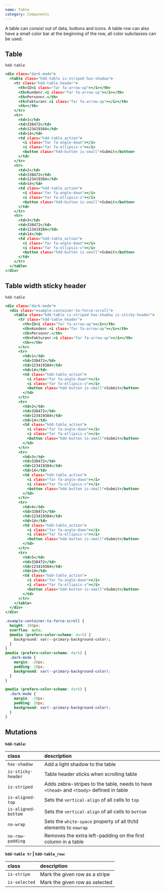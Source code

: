 ```yaml
---
name: Table
category: Components
---
```


A table can consist out of data, buttons and icons. A table row can also have a small color bar at the beginning of the row, all color subclasses can be used.

## Table
`hdd-table`

```table.html
<div class="dark-mode">
  <table class="hdd-table is-striped has-shadow">
    <tr class="hdd-table_header">
      <th>ID<i class="far fa-arrow-up"></i></th>
      <th>Kundenr.<i class="far fa-arrow-up"></i></th>
      <th>Personnr.</th>
      <th>Fakturanr.<i class="far fa-arrow-up"></i></th>
      <th></th>
    </tr>
    <tr>
      <td>1</td>
      <td>338472</td>
      <td>123419384</td>
      <td>14</td>
      <td class="hdd-table_action">
        <i class="far fa-angle-down"></i>
        <i class="far fa-ellipsis-v"></i>
        <button class="hdd-button is-small">Submit</button>
      </td>
    </tr>
    <tr>
      <td>2</td>
      <td>338472</td>
      <td>123419384</td>
      <td>14</td>
      <td class="hdd-table_action">
        <i class="far fa-angle-down"></i>
        <i class="far fa-ellipsis-v"></i>
        <button class="hdd-button is-small">Submit</button>
      </td>
    </tr>
    <tr>
      <td>3</td>
      <td>338472</td>
      <td>123419384</td>
      <td>14</td>
      <td class="hdd-table_action">
        <i class="far fa-angle-down"></i>
        <i class="far fa-ellipsis-v"></i>
        <button class="hdd-button is-small">Submit</button>
      </td>
    </tr>
  </table>
</div>
```

## Table width sticky header
`hdd-table`

```table-sticky-header.html
<div class="dark-mode">
  <div class="example-container-to-force-scroll">
    <table class="hdd-table is-striped has-shadow is-sticky-header">
      <tr class="hdd-table_header">
        <th>ID<i class="far fa-arrow-up"></i></th>
        <th>Kundenr.<i class="far fa-arrow-up"></i></th>
        <th>Personnr.</th>
        <th>Fakturanr.<i class="far fa-arrow-up"></i></th>
        <th></th>
      </tr>
      <tr>
        <td>1</td>
        <td>338472</td>
        <td>123419384</td>
        <td>14</td>
        <td class="hdd-table_action">
          <i class="far fa-angle-down"></i>
          <i class="far fa-ellipsis-v"></i>
          <button class="hdd-button is-small">Submit</button>
        </td>
      </tr>
      <tr>
        <td>2</td>
        <td>338472</td>
        <td>123419384</td>
        <td>14</td>
        <td class="hdd-table_action">
          <i class="far fa-angle-down"></i>
          <i class="far fa-ellipsis-v"></i>
          <button class="hdd-button is-small">Submit</button>
        </td>
      </tr>
      <tr>
        <td>3</td>
        <td>338472</td>
        <td>123419384</td>
        <td>14</td>
        <td class="hdd-table_action">
          <i class="far fa-angle-down"></i>
          <i class="far fa-ellipsis-v"></i>
          <button class="hdd-button is-small">Submit</button>
        </td>
      </tr>
      <tr>
        <td>4</td>
        <td>338472</td>
        <td>123419384</td>
        <td>14</td>
        <td class="hdd-table_action">
          <i class="far fa-angle-down"></i>
          <i class="far fa-ellipsis-v"></i>
          <button class="hdd-button is-small">Submit</button>
        </td>
      </tr>
      <tr>
        <td>5</td>
        <td>338472</td>
        <td>123419384</td>
        <td>14</td>
        <td class="hdd-table_action">
          <i class="far fa-angle-down"></i>
          <i class="far fa-ellipsis-v"></i>
          <button class="hdd-button is-small">Submit</button>
        </td>
      </tr>
    </table>
  </div>
</div>
```

```table-sticky-header.css 
.example-container-to-force-scroll {
  height: 200px; 
  overflow: auto;
  @media (prefers-color-scheme: dark) {
    background: var(--primary-background-color);
  }
}
@media (prefers-color-scheme: dark) {
  .dark-mode {
    margin: -20px;
    padding: 20px;
    background: var(--primary-background-color);
  }
}
```
```table.css hidden
@media (prefers-color-scheme: dark) {
  .dark-mode {
    margin: -20px;
    padding: 20px;
    background: var(--primary-background-color);
  }
}
```


## Mutations
**`hdd-table`:**

| class | description|
| :--- | :--- |
| `has-shadow` | Add a light shadow to the table |
| `is-sticky-header` | Table header sticks when scrolling table |
| `is-striped` | Adds zebra-stripes to the table, needs to have `<thead>` and `<tbody>` defined in table |
| `is-aligned-top` | Sets the `vertical-align` of all cells to `top` |
| `is-aligned-bottom` | Sets the `vertical-align` of all cells to `bottom` |
| `no-wrap` | Sets the `white-space` property of all th/td elements to `nowrap` |
| `no-row-padding` | Removes the extra left-padding on the first column in a table |

**`hdd-table tr` | `hdd-table_row`:**

| class | description|
| :--- | :--- |
| `is-stripe` | Mark the given row as a stripe |
| `is-selected` | Mark the given row as selected |

